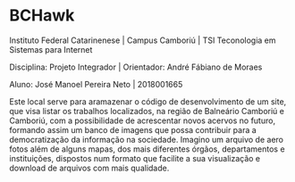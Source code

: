 # BCHawk  
Instituto Federal Catarinenese | Campus Camboriú | TSI Teconologia em Sistemas para Internet

Disciplina: Projeto Integrador | Orientador: André Fábiano de Moraes

Aluno: José Manoel Pereira Neto | 2018001665

Este local serve para aramazenar o código de desenvolvimento de um site, que visa listar os trabalhos localizados, na região de Balneário Camboriú e Camboriú, com a possibilidade de acrescentar novos acervos no futuro, formando assim um banco de imagens que possa contribuir para a democratização da informação na sociedade.
Imagino um arquivo de aero fotos além de alguns mapas, dos mais diferentes órgãos, departamentos e instituições, dispostos num formato que facilite a sua visualização e download de arquivos com mais qualidade.

